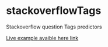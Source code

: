 # stackoverflowTags

Stackoverflow question Tags predictors

  [Live example avaible here link](https://www.google.com)
